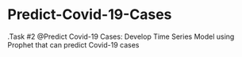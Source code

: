 # Predict-Covid-19-Cases
.Task #2 @Predict Covid-19 Cases: Develop Time Series Model using Prophet that can predict Covid-19 cases
